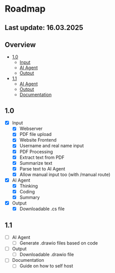 # Roadmap
## Last update: 16.03.2025

## Overview
- [1.0](#10)
  - [Input](#input)
  - [AI Agent](#ai-agent)
  - [Output](#output)
- [1.1](#11)
  - [AI Agent](#ai-agent-1)
  - [Output](#output-1)
  - [Documentation](#documentation)

## 1.0
- [x] Input
    - [x] Webserver
    - [x] PDF file upload
    - [x] Website Frontend
    - [x] Username and real name input
    - [x] PDF Processing
    - [x] Extract text from PDF
    - [x] Summarize text
    - [x] Parse text to AI Agent
    - [x] Allow manual input too (with /manual route)

- [x] AI Agent
    - [x] Thinking
    - [x] Coding
    - [x] Summary

- [x] Output
    - [x] Downloadable .cs file
## 1.1
- [ ] AI Agent
    - [ ] Generate .drawio files based on code
- [ ] Output
    - [ ] Downloadable .drawio file
     
- [ ] Documentation
    - [ ] Guide on how to self host
